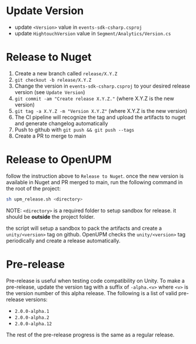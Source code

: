 Update Version
==========
* update `<Version>` value in `events-sdk-csharp.csproj`
* update `HightouchVersion` value in `Segment/Analytics/Version.cs`

Release to Nuget
==========
1. Create a new branch called `release/X.Y.Z`
2. `git checkout -b release/X.Y.Z`
3. Change the version in `events-sdk-csharp.csproj` to your desired release version (see `Update Version`)
4. `git commit -am "Create release X.Y.Z."` (where X.Y.Z is the new version)
5. `git tag -a X.Y.Z -m "Version X.Y.Z"` (where X.Y.Z is the new version)
6. The CI pipeline will recognize the tag and upload the artifacts to nuget and generate changelog automatically
7. Push to github with `git push && git push --tags`
8. Create a PR to merge to main

Release to OpenUPM
==========
follow the instruction above to `Release to Nuget`. once the new version is available in Nuget and PR merged to main, run the following command in the root of the project:
```bash
sh upm_release.sh <directory>
```
NOTE: `<directory>` is a required folder to setup sandbox for release. it should be **outside** the project folder.

the script will setup a sandbox to pack the artifacts and create a `unity/<version>` tag on github. OpenUPM checks the `unity/<version>` tag periodically and create a release automatically.

Pre-release
==========
Pre-release is useful when testing code compatibility on Unity. To make a pre-release, update the version tag with a suffix of `-alpha.<v>` where `<v>` is the version number of this alpha release. The following is a list of valid pre-release versions:
* `2.0.0-alpha.1`
* `2.0.0-alpha.2`
* `2.0.0-alpha.12`

The rest of the pre-release progress is the same as a regular release.
